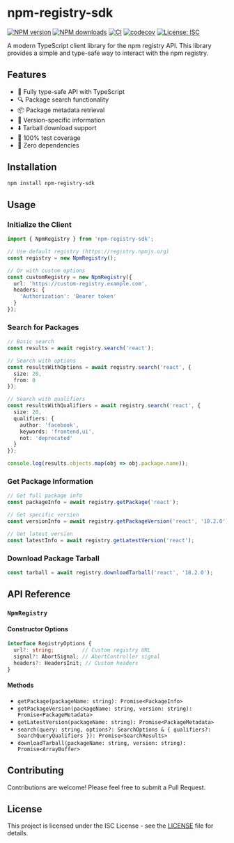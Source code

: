 # npm-registry-sdk

[![NPM version](https://img.shields.io/npm/v/npm-registry-sdk.svg?style=flat)](https://www.npmjs.com/package/npm-registry-sdk)
[![NPM downloads](https://img.shields.io/npm/dm/npm-registry-sdk.svg?style=flat)](https://www.npmjs.com/package/npm-registry-sdk)
[![CI](https://github.com/flaviodelgrosso/npm-registry-sdk/actions/workflows/ci.yml/badge.svg?branch=master)](https://github.com/flaviodelgrosso/npm-registry-sdk/actions/workflows/ci.yml)
[![codecov](https://codecov.io/gh/flaviodelgrosso/npm-registry-sdk/graph/badge.svg?token=FAWWPSCT1S)](https://codecov.io/gh/flaviodelgrosso/npm-registry-sdk)
[![License: ISC](https://img.shields.io/badge/License-ISC-blue.svg)](https://opensource.org/licenses/ISC)

A modern TypeScript client library for the npm registry API. This library provides a simple and type-safe way to interact with the npm registry.

## Features

- 🎯 Fully type-safe API with TypeScript
- 🔍 Package search functionality
- 📦 Package metadata retrieval
- 🔄 Version-specific information
- ⬇️ Tarball download support
- 🧪 100% test coverage
- 🚀 Zero dependencies

## Installation

```bash
npm install npm-registry-sdk
```

## Usage

### Initialize the Client

```typescript
import { NpmRegistry } from 'npm-registry-sdk';

// Use default registry (https://registry.npmjs.org)
const registry = new NpmRegistry();

// Or with custom options
const customRegistry = new NpmRegistry({
  url: 'https://custom-registry.example.com',
  headers: {
    'Authorization': 'Bearer token'
  }
});
```

### Search for Packages

```typescript
// Basic search
const results = await registry.search('react');

// Search with options
const resultsWithOptions = await registry.search('react', {
  size: 20,
  from: 0
});

// Search with qualifiers
const resultsWithQualifiers = await registry.search('react', {
  size: 20,
  qualifiers: {
    author: 'facebook',
    keywords: 'frontend,ui',
    not: 'deprecated'
  }
});

console.log(results.objects.map(obj => obj.package.name));
```

### Get Package Information

```typescript
// Get full package info
const packageInfo = await registry.getPackage('react');

// Get specific version
const versionInfo = await registry.getPackageVersion('react', '18.2.0');

// Get latest version
const latestInfo = await registry.getLatestVersion('react');
```

### Download Package Tarball

```typescript
const tarball = await registry.downloadTarball('react', '18.2.0');
```

## API Reference

### `NpmRegistry`

#### Constructor Options

```typescript
interface RegistryOptions {
  url?: string;         // Custom registry URL
  signal?: AbortSignal; // AbortController signal
  headers?: HeadersInit; // Custom headers
}
```

#### Methods

- `getPackage(packageName: string): Promise<PackageInfo>`
- `getPackageVersion(packageName: string, version: string): Promise<PackageMetadata>`
- `getLatestVersion(packageName: string): Promise<PackageMetadata>`
- `search(query: string, options?: SearchOptions & { qualifiers?: SearchQueryQualifiers }): Promise<SearchResults>`
- `downloadTarball(packageName: string, version: string): Promise<ArrayBuffer>`

## Contributing

Contributions are welcome! Please feel free to submit a Pull Request.

## License

This project is licensed under the ISC License - see the [LICENSE](LICENSE) file for details.
